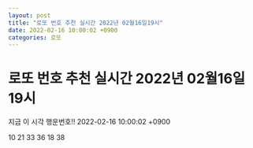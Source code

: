```yaml
---
layout: post
title: "로또 번호 추천 실시간 2022년 02월16일19시"
date: 2022-02-16 10:00:02 +0900
categories: 로또
---
```


# 로또 번호 추천 실시간 2022년 02월16일19시

지금 이 시각 행운번호!! 2022-02-16 10:00:02 +0900

 10  21  33  36  18  38 

